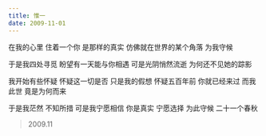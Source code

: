 ```yaml
---
title: 惟一
date: 2009-11-01
---
```


在我的心里
住着一个你
是那样的真实
仿佛就在世界的某个角落
为我守候
<!--more-->
于是我四处寻觅
盼望有一天能与你相遇
可是光阴悄然流逝
为何还不见她的踪影

我开始有些怀疑
怀疑这一切是否
只是我的假想
怀疑五百年前
你就已经来过
而我此世
竟是为何而来

于是我茫然
不知所措
可是我宁愿相信
你是真实
宁愿选择
为此守候
二十一个春秋

> 2009.11